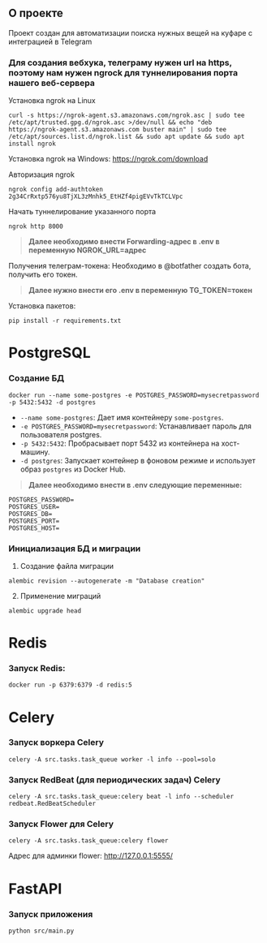 ## О проекте
Проект создан для автоматизации поиска нужных вещей на куфаре с интеграцией в Telegram

### Для создания вебхука, телеграму нужен url на https, поэтому нам нужен ngrock для туннелирования порта нашего веб-сервера 

Установка ngrok на Linux

```commandline
curl -s https://ngrok-agent.s3.amazonaws.com/ngrok.asc | sudo tee /etc/apt/trusted.gpg.d/ngrok.asc >/dev/null && echo "deb https://ngrok-agent.s3.amazonaws.com buster main" | sudo tee /etc/apt/sources.list.d/ngrok.list && sudo apt update && sudo apt install ngrok
```
Установка ngrok на Windows: https://ngrok.com/download

Авторизация ngrok

```commandline
ngrok config add-authtoken 2g34CrRxtp576yu8TjXL3zMnhk5_EtHZf4pigEVvTkTCLVpc
```

Начать туннелирование указанного порта
```commandline
ngrok http 8000
```

>**Далее необходимо внести Forwarding-адрес в .env в переменную NGROK_URL=адрес**

Получения телеграм-токена:
Необходимо в @botfather создать бота, получить его токен.

>**Далее нужно внести его .env в переменную TG_TOKEN=токен**

Установка пакетов:

```commandline
pip install -r requirements.txt
```

# PostgreSQL
### Создание БД
```commandline
docker run --name some-postgres -e POSTGRES_PASSWORD=mysecretpassword -p 5432:5432 -d postgres
```
* `--name some-postgres`: Дает имя контейнеру `some-postgres`.
* `-e POSTGRES_PASSWORD=mysecretpassword`: Устанавливает пароль для пользователя postgres.
* `-p 5432:5432`: Пробрасывает порт 5432 из контейнера на хост-машину.
* `-d postgres`: Запускает контейнер в фоновом режиме и использует образ `postgres` из Docker Hub.

>**Далее необходимо внести в .env следующие переменные:**
```
POSTGRES_PASSWORD=
POSTGRES_USER=
POSTGRES_DB=
POSTGRES_PORT=
POSTGRES_HOST=
```


### Инициализация БД и миграции
1. Создание файла миграции
```commandline
alembic revision --autogenerate -m "Database creation"
```
2. Применение миграций
```commandline
alembic upgrade head
```
# Redis
### Запуск Redis:
```commandline
docker run -p 6379:6379 -d redis:5
```
# Celery
### Запуск воркера Celery
```commandline
celery -A src.tasks.task_queue worker -l info --pool=solo
```

### Запуск RedBeat (для периодических задач) Celery
```commandline
celery -A src.tasks.task_queue:celery beat -l info --scheduler redbeat.RedBeatScheduler

```

### Запуск Flower для Celery
```commandline
celery -A src.tasks.task_queue:celery flower
```
Адрес для админки flower: http://127.0.0.1:5555/

# FastAPI
### Запуск приложения
```commandline
python src/main.py
```
